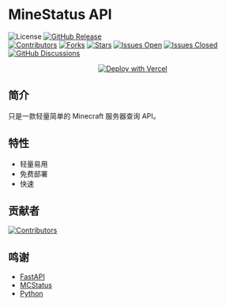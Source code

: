 # MineStatus API

![License](https://img.shields.io/github/license/MSCPO/MineStatus?style=for-the-badge) [![GitHub Release](https://img.shields.io/github/release/MSCPO/MineStatus.svg?style=for-the-badge&logo=Qase&color=005AA4)](https://github.com/MSCPO/MineStatus/releases/latest)<br>[![Contributors](https://img.shields.io/github/contributors-anon/MSCPO/MineStatus.svg?style=flat-square&logo=github&color=005AA4)](https://github.com/MSCPO/MineStatus/graphs/contributors) [![Forks](https://img.shields.io/github/forks/MSCPO/MineStatus?style=flat-square&logo=github&logoColor=fff&color=005AA4)](https://github.com/MSCPO/MineStatus/network/members) [![Stars](https://img.shields.io/github/stars/MSCPO/MineStatus.svg?style=flat-square&logo=github&logoColor=fff&color=005AA4)](https://github.com/MSCPO/MineStatus/stargazers) [![Issues Open](https://img.shields.io/github/issues/MSCPO/MineStatus.svg?style=flat-square&logo=github&logoColor=fff&color=005AA4&cacheSeconds=300)](https://github.com/MSCPO/MineStatus/issues) [![Issues Closed](https://img.shields.io/github/issues-closed/MSCPO/MineStatus.svg?style=flat-square&logo=github&logoColor=fff&color=005AA4&cacheSeconds=300)](https://github.com/MSCPO/MineStatus/issues?q=is%3Aissue+is%3Aclosed) [![GitHub Discussions](https://img.shields.io/github/discussions/MSCPO/MineStatus?style=flat-square&logo=github&logoColor=fff&color=953B00&cacheSeconds=300)](https://github.com/MSCPO/MineStatus/discussions)

<p align="center">
  <a href="https://vercel.com/new/clone?repository-url=https://github.com/MSCPO/MineStatus">
    <img src="https://vercel.com/button" alt="Deploy with Vercel" />
  </a>
</p>

## 简介

只是一款轻量简单的 Minecraft 服务器查询 API。

## 特性

- 轻量易用
- 免费部署
- 快速

## 贡献者

<a href="https://github.com/MSCPO/ServerDocumentation/graphs/contributors">
  <img src="https://contrib.rocks/image?repo=MSCPO/MineStatus" alt="Contributors"/>
</a>

## 鸣谢

- [FastAPI](https://fastapi.tiangolo.com/)
- [MCStatus](https://github.com/py-mine/mcstatus)
- [Python](https://www.python.org/)
